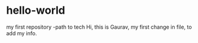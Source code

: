 # hello-world
my first repository -path to tech
Hi, this is Gaurav, my first change in file, to add my info.
